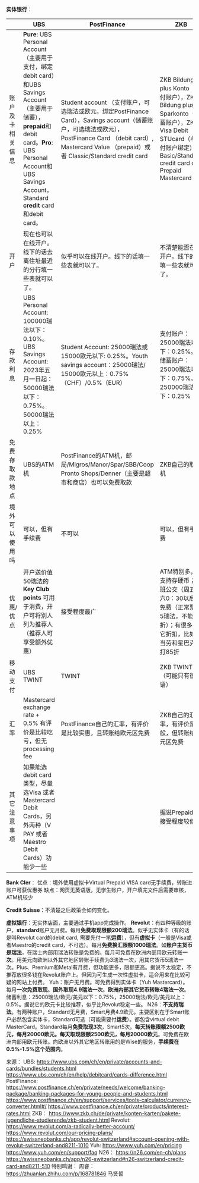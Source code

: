 **实体银行**：

|          | UBS                                                                                                                                                                                            | PostFinance                                                                                                                                                              | ZKB                                                                                                                                            |
| -------- | ---------------------------------------------------------------------------------------------------------------------------------------------------------------------------------------------- | ------------------------------------------------------------------------------------------------------------------------------------------------------------------------ | ---------------------------------------------------------------------------------------------------------------------------------------------- |
| 账户及卡相关信息 | **Pure**: UBS Personal Account（主要用于支付，绑定debit card）和UBS Savings Account （主要用于储蓄），**prepaid**和debit card。**Pro**: UBS Personal Account和UBS Savings Account，Standard **credit** card和debit card。 | Student account （支付账户，可选瑞法或欧元，绑定PostFinance Card），Savings account（储蓄账户，可选瑞法或欧元），PostFinance Card （debit card）, Mastercard Value （prepaid）或者 Classic/Standard credit card | ZKB Bildung plus Konto（支付账户），ZKB Bildung plus Sparkonto（储蓄账户），ZKB Visa Debit STUcard（与支付账户绑定），Basic/Standard credit card or Prepaid Mastercard |
| 开户       | 现在也可以在线开户。线下的话去离住址最近的分行填一些表就可以了。                                                                                                                                                               | 似乎可以在线开户。线下的话填一些表就可以了。                                                                                                                                                   | 不清楚能否在线开户。线下的话填一些表就可以了。                                                                                                                        |
| 存款利息     | UBS Personal Account: 100000瑞法以下：0.10%。UBS Savings Account: 2023年五月一日起：50000瑞法以下：0.75%。50000瑞法以上：0.25%                                                                                         | Student Account: 25000瑞法或15000欧元以下: 0.25%。Youth savings account：25000瑞法/ 15000欧元以上：0.75%（CHF）/0.5%（EUR）                                                                  | 支付账户：25000瑞法以下：0.25%。储蓄账户：25000瑞法以下：0.75%。250000瑞法以下：0.25%                                                                                     |
| 免费存取款地点  | UBS的ATM机                                                                                                                                                                                       | PostFinance的ATM机，邮局/Migros/Manor/Spar/SBB/Coop Pronto Shops/Denner（主要是超市和商店）也可以免费取款                                                                                      | ZKB自己的取款机                                                                                                                                      |
| 境外可以使用吗  | 可以，但有手续费                                                                                                                                                                                       | 不可以                                                                                                                                                                      | 可以，但有手续费                                                                                                                                       |
| 优惠/优点    | 开户送价值50瑞法的**Key Club points** 可用于消费，开户可将别人列为推荐人（推荐人可享受额外优惠）                                                                                                                                    | 接受程度最广                                                                                                                                                                   | ATM特别多，且支持存硬币；夜班公交（周五周六0：30以后）免费（正常票价5瑞法，不能打折）；有很多其它折扣，比如麦当劳和星巴克可打85折                                                                          |
| 移动支付     | UBS TWINT                                                                                                                                                                                      | TWINT                                                                                                                                                                    | ZKB TWINT（可能只有德语）                                                                                                                              |
| 汇率       | Mastercard exchange rate + 0.5% 有评价是比较吃亏，但无processing fee                                                                                                                                      | PostFinance自己的汇率，有评价是比较实惠，且转账给欧元区免费                                                                                                                                      | ZKB自己的汇率，有评价是一般，但转账给欧元区免费                                                                                                                      |
| 其它注意事项   | 如果能选debit card类型，尽量选Visa 或者 Mastercard Debit Cards，另外两种（V PAY 或者 Maestro Debit Cards）功能少一些                                                                                                     |                                                                                                                                                                          | 据说Prepaid卡接受程度较低                                                                                                                               |

**Bank Cler**：
优点：境外使用虚拟卡Virtual Prepaid VISA card无手续费，转账进账户可获优惠券
缺点：网页无英语版，无学生账户，开户填完文件后需要审核，ATM机较少

**Credit Suisse**：不清楚之后政策会如何变化。

**虚拟银行**：无实体店面，主要通过手机app完成操作。
**Revolut**：有四种等级的账户，**standard**账户无月费。每月**免费取现限额200瑞法**。似乎无实体卡（有的话是叫Revolut card的debit card, 需要先付一笔**运费**），但有**虚拟卡**（一般是Visa或者Maestro的credit card，不可选）。每月**免费换汇限额1000瑞法**。如**账户主货币是瑞法**，在瑞士内部用瑞法转账是免费的。每月可免费在欧洲内部用欧元转账**一次**。用美元向欧洲以外其它地区转账手续费为3瑞法一次，用其它货币5瑞法一次。Plus、Premium和Metal有月费，但功能更多，限额更高。据说不太稳定，不推荐放很多钱在Revolut账户上。但因为可生成一次性虚拟卡，适合用来在比较可疑的网站上付费。
Yuh：账户无月费。可免费得到实体卡（Yuh Mastercard）。每月**一次免费取现**。**国外取现4.9瑞法一次**。**欧洲内部其它货币转账4瑞法一次**。储蓄利息：25000瑞法/欧元/美元以下：0.75%，25000瑞法/欧元/美元以上：0.5%。据说它的欧元卡比较推荐，似乎比Revolut稳定一些。
N26：**不支持瑞法**。有两种账户，Standard无月费，Smart月费4.9欧元。主要区别在于Smart账户必然包含实体卡，Standard可选（可能需要付**运费**）。都包含virtual debit MasterCard。Standard每月**免费取现3次**，Smart5次。**每天转账限额2500欧元，每月20000欧元。每天取现限额2500欧元，每月20000欧元**。可免费在欧洲内部用欧元转账。向欧洲以外其它地区转账用的是Wise的服务，**手续费在0.5%-1.5%这个范围内**。

来源：
UBS: <https://www.ubs.com/ch/en/private/accounts-and-cards/bundles/students.html>
<https://www.ubs.com/ch/en/help/debitcard/cards-difference.html>
PostFinance:
<https://www.postfinance.ch/en/private/needs/welcome/banking-package/banking-packages-for-young-people-and-students.html>
<https://www.postfinance.ch/en/support/services/tools-calculator/currency-converter.html#/>
<https://www.postfinance.ch/en/private/products/interest-rates.html>
ZKB：
<https://www.zkb.ch/de/private/konten-karten/pakete-jugendliche-studierende/zkb-student.html>
Revolut:
<https://www.revolut.com/a-radically-better-account/>
<https://www.revolut.com/our-pricing-plans/>
<https://swissneobanks.ch/app/revolut-switzerland#account-opening-with-revolut-switzerland-and8211-1010>
Yuh:
<https://www.yuh.com/en/pricing>
<https://www.yuh.com/en/support/faq>
N26：
<https://n26.com/en-ch/plans>
<https://swissneobanks.ch/app/n26-switzerland#n26-switzerland-credit-card-and8211-510>
特别鸣谢：
周睿：<https://zhuanlan.zhihu.com/p/168781846>
马贤哲

